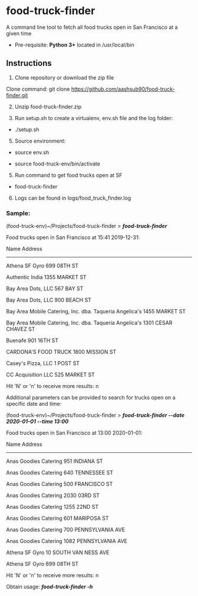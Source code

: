 # food-truck-finder

A command line tool to fetch all food trucks open in San Francisco at a given time

- Pre-requisite: **Python 3+** located in /usr/local/bin

## Instructions

1. Clone repository or download the zip file

Clone command: git clone https://github.com/aashsub90/food-truck-finder.git

2. Unzip food-truck-finder.zip

3. Run setup.sh to create a virtualenv, env.sh file and the log folder:

- ./setup.sh

5. Source environment:

- source env.sh

- source food-truck-env/bin/activate

5. Run command to get food trucks open at SF

- food-truck-finder

6. Logs can be found in logs/food_truck_finder.log

### Sample:

(food-truck-env)~/Projects/food-truck-finder > **_food-truck-finder_**

Food trucks open in San Francisco at 15:41 2019-12-31:

Name Address

---

Athena SF Gyro 699 08TH ST

Authentic India 1355 MARKET ST

Bay Area Dots, LLC 567 BAY ST

Bay Area Dots, LLC 900 BEACH ST

Bay Area Mobile Catering, Inc. dba. Taqueria Angelica's 1455 MARKET ST

Bay Area Mobile Catering, Inc. dba. Taqueria Angelica's 1301 CESAR CHAVEZ ST

Buenafe 901 16TH ST

CARDONA'S FOOD TRUCK 1800 MISSION ST

Casey's Pizza, LLC 1 POST ST

CC Acquisition LLC 525 MARKET ST

Hit 'N' or 'n' to receive more results: n

Additional parameters can be provided to search for trucks open on a specific date and time:

(food-truck-env)~/Projects/food-truck-finder > **_food-truck-finder --date 2020-01-01 --time 13:00_**

Food trucks open in San Francisco at 13:00 2020-01-01:

Name Address

---

Anas Goodies Catering 951 INDIANA ST

Anas Goodies Catering 640 TENNESSEE ST

Anas Goodies Catering 500 FRANCISCO ST

Anas Goodies Catering 2030 03RD ST

Anas Goodies Catering 1255 22ND ST

Anas Goodies Catering 601 MARIPOSA ST

Anas Goodies Catering 700 PENNSYLVANIA AVE

Anas Goodies Catering 1082 PENNSYLVANIA AVE

Athena SF Gyro 10 SOUTH VAN NESS AVE

Athena SF Gyro 699 08TH ST

Hit 'N' or 'n' to receive more results: n

Obtain usage: **_food-truck-finder -h_**
